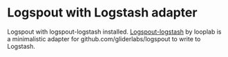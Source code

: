 # Logspout with Logstash adapter

Logspout with logspout-logstash installed. [Logspout-logstash](https://github.com/looplab/logspout-logstash) by looplab is a minimalistic adapter for github.com/gliderlabs/logspout to write to Logstash.
